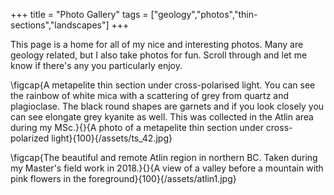 +++
title = "Photo Gallery"
tags = ["geology","photos","thin-sections","landscapes"]
+++

This page is a home for all of my nice and interesting photos. Many are geology related, but I also take photos for fun. Scroll through and let me know if there's any you particularly enjoy.

\figcap{A metapelite thin section under cross-polarised light. You can see the rainbow of white mica with a scattering of grey from quartz and plagioclase. The black round shapes are garnets and if you look closely you can see elongate grey kyanite as well. This was collected in the Atlin area during my MSc.}{}{A photo of a metapelite thin section under cross-polarized light}{100}{/assets/ts_42.jpg}

\figcap{The beautiful and remote Atlin region in northern BC. Taken during my Master's field work in 2018.}{}{A view of a valley before a mountain with pink flowers in the foreground}{100}{/assets/atlin1.jpg}

